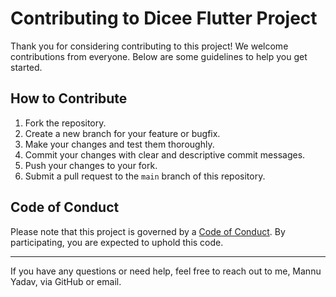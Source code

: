 # Contributing to Dicee Flutter Project

Thank you for considering contributing to this project! We welcome contributions from everyone. Below are some guidelines to help you get started.

## How to Contribute

1. Fork the repository.
2. Create a new branch for your feature or bugfix.
3. Make your changes and test them thoroughly.
4. Commit your changes with clear and descriptive commit messages.
5. Push your changes to your fork.
6. Submit a pull request to the `main` branch of this repository.

## Code of Conduct

Please note that this project is governed by a [Code of Conduct](CODE_OF_CONDUCT.md). By participating, you are expected to uphold this code.

---

If you have any questions or need help, feel free to reach out to me, Mannu Yadav, via GitHub or email.